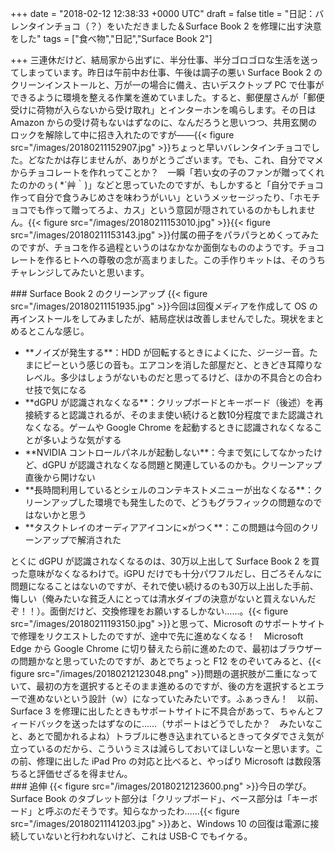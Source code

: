 
+++
date = "2018-02-12 12:38:33 +0000 UTC"
draft = false
title = "日記：バレンタインチョコ（？）をいただきました＆Surface Book 2 を修理に出す決意をした"
tags = ["食べ物","日記","Surface Book 2"]

+++
三連休だけど、結局家から出ずに、半分仕事、半分ゴロゴロな生活を送ってしまっています。昨日は午前中お仕事、午後は調子の悪い Surface Book 2 のクリーンインストールと、万が一の場合に備え、古いデスクトップ PC で仕事ができるように環境を整える作業を進めていました。すると、郵便屋さんが「郵便受けに荷物が入らないから受け取れ」とインターホンを鳴らします。その日は Amazon からの受け荷もないはずなのに、なんだろうと思いつつ、共用玄関のロックを解除して中に招き入れたのですが――{{< figure src="/images/20180211152907.jpg"  >}}ちょっと早いバレンタインチョコでした。どなたかは存じませんが、ありがとうございます。でも、これ、自分でマメからチョコレートを作れってことか？　一瞬「若い女の子のファンが贈ってくれたのかのぅ( *´艸｀)」などと思っていたのですが、もしかすると「自分でチョコ作って自分で食うみじめさを味わうがいい」というメッセージったり、「ホモチョコでも作って贈ってろよ、カス」という意図が隠されているのかもしれません。{{< figure src="/images/20180211153010.jpg"  >}}{{< figure src="/images/20180211153143.jpg"  >}}付属の冊子をパラパラとめくってみたのですが、チョコを作る過程というのはなかなか面倒なもののようです。チョコレートを作るヒトへの尊敬の念が高まりました。この手作りキットは、そのうちチャレンジしてみたいと思います。

<div class="section">
    ### Surface Book 2 のクリーンアップ
    {{< figure src="/images/20180211151935.jpg"  >}}今回は回復メディアを作成して OS の再インストールをしてみましたが、結局症状は改善しませんでした。現状をまとめるとこんな感じ。

<ul>
<li>**ノイズが発生する**：HDD が回転するときによくにた、ジージー音。たまにピーという感じの音も。エアコンを消した部屋だと、ときどき耳障りなレベル。多少はしょうがないものだと思ってるけど、ほかの不具合との合わせ技で気になる</li>
<li>**dGPU が認識されなくなる**：クリップボードとキーボード（後述）を再接続すると認識されるが、そのまま使い続けると数10分程度でまた認識されなくなる。ゲームや Google Chrome を起動するときに認識されなくなることが多いような気がする</li>
<li>**NVIDIA コントロールパネルが起動しない**：今まで気にしてなかったけど、dGPU が認識されなくなる問題と関連しているのかも。クリーンアップ直後から開けない</li>
<li>**長時間利用しているとシェルのコンテキストメニューが出なくなる**：クリーンアップした環境でも発生したので、どうもグラフィックの問題なのではないかと思う</li>
<li>**タスクトレイのオーディアアイコンに×がつく**：この問題は今回のクリーンアップで解消された</li>
</ul>とくに dGPU が認識されなくなるのは、30万以上出して Surface Book 2 を買った意味がなくなるわけで。iGPU だけでも十分パワフルだし、日ごろそんなに問題になることはないのですが、それで使い続けるのも30万以上出した手前、悔しい（俺みたいな貧乏人にとっては清水ダイブの決意がないと買えないんだぞ！！）。面倒だけど、交換修理をお願いするしかない……。{{< figure src="/images/20180211193150.jpg"  >}}と思って、Microsoft のサポートサイトで修理をリクエストしたのですが、途中で先に進めなくなる！　Microsoft Edge から Google Chrome に切り替えたら前に進めたので、最初はブラウザーの問題かなと思っていたのですが、あとでちょっと F12 をのぞいてみると、{{< figure src="/images/20180212123048.png"  >}}問題の選択肢が二重になっていて、最初の方を選択するとそのまま進めるのですが、後の方を選択するとエラーで進めないという設計（ｗ）になっていたみたいです。ふぁっきん！　以前、Surface 3 を修理に出したときもサポートサイトに不具合があって、ちゃんとフィードバックを送ったはずなのに……（サポートはどうでしたか？　みたいなこと、あとで聞かれるよね）トラブルに巻き込まれているときってタダでさえ気が立っているのだから、こういうミスは減らしておいてほしいなーと思います。この前、修理に出した iPad Pro の対応と比べると、やっぱり Microsoft は数段落ちると評価せざるを得ません。

</div>
<div class="section">
    ### 追伸
    {{< figure src="/images/20180212123600.png"  >}}今日の学び。Surface Book のタブレット部分は「クリップボード」、ベース部分は「キーボード」と呼ぶのだそうです。知らなかったわ……{{< figure src="/images/20180211141203.jpg"  >}}あと、Windows 10 の回復は電源に接続していないと行われないけど、これは USB-C でもイケる。

</div>

